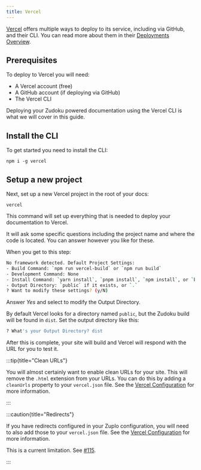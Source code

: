 ```yaml
---
title: Vercel
---
```


[Vercel](https://vercel.com) offers multiple ways to deploy to its service, including via GitHub,
and their CLI. You can read more about them in their
[Deployments Overview](https://vercel.com/docs/deployments/overview).

## Prerequisites

To deploy to Vercel you will need:

- A Vercel account (free)
- A GitHub account (if deploying via GitHub)
- The Vercel CLI

Deploying your Zudoku powered documentation using the Vercel CLI is what we will cover in this
guide.

## Install the CLI

To get started you need to install the CLI:

```command
npm i -g vercel
```

## Setup a new project

Next, set up a new Vercel project in the root of your docs:

```command
vercel
```

This command will set up everything that is needed to deploy your documentation to Vercel.

It will ask some specific questions including the project name and where the code is located. You
can answer however you like for these.

When you get to this step:

```bash
No framework detected. Default Project Settings:
- Build Command: `npm run vercel-build` or `npm run build`
- Development Command: None
- Install Command: `yarn install`, `pnpm install`, `npm install`, or `bun install`
- Output Directory: `public` if it exists, or `.`
? Want to modify these settings? (y/N)
```

Answer _Yes_ and select to modify the Output Directory.

By default Vercel looks for a directory named `public`, but the Zudoku build will be found in
`dist`. Set the output directory like this:

```bash
? What's your Output Directory? dist
```

After this is complete, your site will build and Vercel will respond with the URL for you to test
it.

:::tip{title="Clean URLs"}

You will almost certainly want to enable clean URLs for your site. This will remove the `.html`
extension from your URLs. You can do this by adding a `cleanUrls` property to your `vercel.json`
file. See the
[Vercel Configuration](https://vercel.com/docs/projects/project-configuration#cleanurls) for more
information.

:::

:::caution{title="Redirects"}

If you have redirects configured in your Zuplo configuration, you will need to also add those to
your `vercel.json` file. See the
[Vercel Configuration](https://vercel.com/docs/projects/project-configuration#redirects) for more
information.

This is a current limitation. See [#115](https://github.com/zuplo/zudoku/issues/151).

:::
